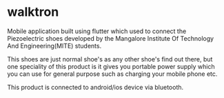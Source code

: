 # walktron

Mobile application built using flutter which used to connect the Piezoelectric shoes developed by the Mangalore Institute Of Technology And Engineering(MITE) students.

This shoes are just normal shoe's as any other shoe's find out there, but one speciality of this product is it gives you portable power supply which you can use for general purpose such as charging your mobile phone etc.

This product is connected to android/ios device via bluetooth.